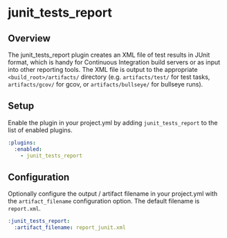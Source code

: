 junit_tests_report
====================

## Overview

The junit_tests_report plugin creates an XML file of test results in JUnit
format, which is handy for Continuous Integration build servers or as input
into other reporting tools. The XML file is output to the appropriate
`<build_root>/artifacts/` directory (e.g. `artifacts/test/` for test tasks,
`artifacts/gcov/` for gcov, or `artifacts/bullseye/` for bullseye runs).

## Setup

Enable the plugin in your project.yml by adding `junit_tests_report`
to the list of enabled plugins.

``` YAML
:plugins:
  :enabled:
    - junit_tests_report
```

## Configuration

Optionally configure the output / artifact filename in your project.yml with
the `artifact_filename` configuration option. The default filename is
`report.xml`.

``` YAML
:junit_tests_report:
  :artifact_filename: report_junit.xml
```
